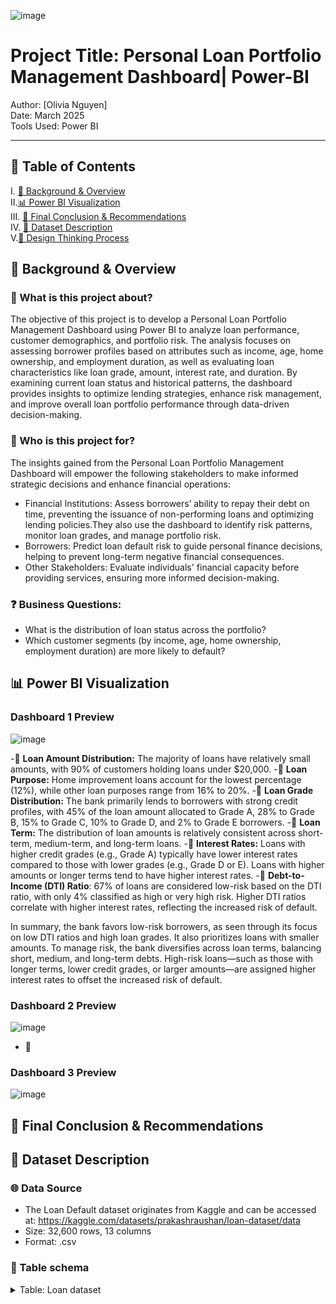 
![image](https://github.com/user-attachments/assets/dc4d2538-70a2-4259-868e-cdc46fe74080)


# Project Title: Personal Loan Portfolio Management Dashboard| Power-BI



Author: [Olivia Nguyen]  
Date: March 2025  
Tools Used: Power BI 

---

## 📑 Table of Contents  
I. [📌 Background & Overview](#-background--overview)  
II.[📊 Power BI Visualization](#-power-bi-visualization)  
III. [🔎 Final Conclusion & Recommendations](#-final-conclusion--recommendations)  
IV. [📂 Dataset Description](#-dataset-description)  
V.[🧠 Design Thinking Process](#-design-thinking-process)  


## 📌 Background & Overview

### 📖 What is this project about?
The objective of this project is to develop a Personal Loan Portfolio Management Dashboard using Power BI to analyze loan performance, customer demographics, and portfolio risk. The analysis focuses on assessing borrower profiles based on attributes such as income, age, home ownership, and employment duration, as well as evaluating loan characteristics like loan grade, amount, interest rate, and duration. By examining current loan status and historical patterns, the dashboard provides insights to optimize lending strategies, enhance risk management, and improve overall loan portfolio performance through data-driven decision-making.

  
### 👤 Who is this project for?   
The insights gained from the Personal Loan Portfolio Management Dashboard will empower the following stakeholders to make informed strategic decisions and enhance financial operations:
- Financial Institutions: Assess borrowers’ ability to repay their debt on time, preventing the issuance of non-performing loans and optimizing lending policies.They also use the dashboard to identify risk patterns, monitor loan grades, and manage portfolio risk.
- Borrowers: Predict loan default risk to guide personal finance decisions, helping to prevent long-term negative financial consequences.
- Other Stakeholders: Evaluate individuals' financial capacity before providing services, ensuring more informed decision-making.

### ❓ Business Questions:
- What is the distribution of loan status across the portfolio?
- Which customer segments (by income, age, home ownership, employment duration) are more likely to default?

## 📊 Power BI Visualization
### Dashboard 1 Preview

![image](https://github.com/user-attachments/assets/d64b663b-04a4-4f31-8d53-a1950cc8f363)

-🚀 **Loan Amount Distribution:** The majority of loans have relatively small amounts, with 90% of customers holding loans under $20,000.
-🚀 **Loan Purpose:** Home improvement loans account for the lowest percentage (12%), while other loan purposes range from 16% to 20%.
-🚀 **Loan Grade Distribution:** The bank primarily lends to borrowers with strong credit profiles, with 45% of the loan amount allocated to Grade A, 28% to Grade B, 15% to Grade C, 10% to Grade D, and 2% to Grade E borrowers.
-🚀 **Loan Term:** The distribution of loan amounts is relatively consistent across short-term, medium-term, and long-term loans.
-🚀 **Interest Rates:** Loans with higher credit grades (e.g., Grade A) typically have lower interest rates compared to those with lower grades (e.g., Grade D or E). Loans with higher amounts or longer terms tend to have higher interest rates.
-🚀 **Debt-to-Income (DTI) Ratio**: 67% of loans are considered low-risk based on the DTI ratio, with only 4% classified as high or very high risk. Higher DTI ratios correlate with higher interest rates, reflecting the increased risk of default.

In summary, the bank favors low-risk borrowers, as seen through its focus on low DTI ratios and high loan grades. It also prioritizes loans with smaller amounts. To manage risk, the bank diversifies across loan terms, balancing short, medium, and long-term debts. High-risk loans—such as those with longer terms, lower credit grades, or larger amounts—are assigned higher interest rates to offset the increased risk of default.



### Dashboard 2 Preview

![image](https://github.com/user-attachments/assets/0c1f8d89-8aac-40cb-a9e1-6fc3c1b628f1)

- 🚀 

### Dashboard 3 Preview

![image](https://github.com/user-attachments/assets/3feef028-433e-4773-87ad-940d447634aa)


## 🔎 Final Conclusion & Recommendations 

## 📂 Dataset Description

### 🌐 Data Source
- The Loan Default dataset originates from Kaggle and can be accessed at:  https://kaggle.com/datasets/prakashraushan/loan-dataset/data
- Size: 32,600 rows, 13 columns
- Format: .csv

### 🔀 Table schema
<details>
<summary>Table: Loan dataset </summary>  

| Number | Variable name       | Definition                                                | Data Type |
| ------ | ------------------- | --------------------------------------------------------- | --------- |
| 1      | customer_id         | Unique identifier for each customer                       | Text      |
| 2      | customer_age        | Age of the customer                                       | Text      |
| 3      | customer_income     | Annual income of the customer                             | Number    |
| 4      | home_ownership      | Annual income of the customer                             | Text      |
| 5      | employment_duration | Duration of employment in months                          | Number    |
| 6      | loan_intent         | Purpose of the loan                                       | Text      |
| 7      | loan_grade          | Grade assigned to the loan                                | Text      |
| 8      | loan_amnt           | Loan amount requested                                     | Number    |
| 9      | loan_int_rate       | Interest rate of the loan                                 | Number    |
| 10     | term_years          | Loan term in years                                        | Number    |
| 11     | historical_default  |  Indicates if the customer has a history of default (Y/N) | Text      |
| 12     | cred_hist_length    |  Length of the customer's credit history in years         | Number    |
| 13     | Current_loan_status | Current status of the loan (DEFAULT, NO DEFAULT)          | Text      |

</details>


